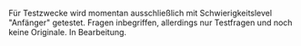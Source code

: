 Für Testzwecke wird momentan ausschließlich mit Schwierigkeitslevel "Anfänger" getestet. Fragen inbegriffen, allerdings nur Testfragen und noch keine Originale.
In Bearbeitung.
